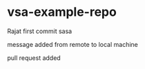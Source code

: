 # vsa-example-repo

Rajat first commit sasa

message added from remote to local machine

pull request added